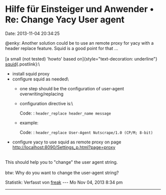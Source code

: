 Hilfe für Einsteiger und Anwender • Re: Change Yacy User agent
==============================================================

Date: 2013-11-04 20:34:25

\@enky: Another solution could be to use an remote proxy for yacy with a
header replace feature. Squid is a good point for that \...\
\
[a small (not tested) \'howto\' based
on]{style="text-decoration: underline"}
[squid](http://www.squid-cache.org){.postlink}:\

-   install squid proxy
-   configure squid as needed\
    -   one step should be the configuration of user-agent
        overwriting/replacing
    -   configuration directive is:\

        Code: 
        :   `header_replace header_name message`

    -   example:

        Code: 
        :   `header_replace User-Agent Nutscrape/1.0 (CP/M; 8-bit)`
-   configure yacy to use squid as remote proxy on page
    <http://localhost:8090/Settings_p.html?page=proxy>

\
This should help you to \"change\" the user agent string.\
\
btw: Why do you want to change the user-agent string?

Statistik: Verfasst von
[freak](http://forum.yacy-websuche.de/memberlist.php?mode=viewprofile&u=9007)
--- Mo Nov 04, 2013 8:34 pm

------------------------------------------------------------------------
